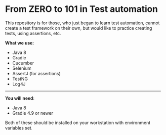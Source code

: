 **From ZERO to 101 in Test automation**
====================
This repository is for those, who just began to learn test automation, cannot create a test framework on their own, but would like to practice creating tests, using assertions, etc.
  
**What we use:**
- Java 8
- Gradle
- Cucumber
- Selenium
- AssertJ (for assertions)
- TestNG
- Log4J
--------------------------------------

**You will need:**
- Java 8
- Gradle 4.9 or newer

Both of these should be installed on your workstation with environment variables set. 
